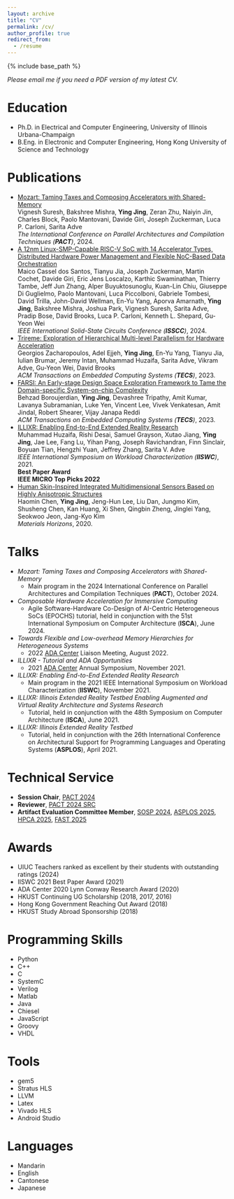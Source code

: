 ```yaml
---
layout: archive
title: "CV"
permalink: /cv/
author_profile: true
redirect_from:
  - /resume
---
```


{% include base_path %}

_Please email me if you need a PDF version of my latest CV._

Education
======
* Ph.D. in Electrical and Computer Engineering, University of Illinois Urbana-Champaign
* B.Eng. in Electronic and Computer Engineering, Hong Kong University of Science and Technology

Publications
======
* [Mozart: Taming Taxes and Composing Accelerators with Shared-Memory](https://rsim.cs.illinois.edu/Pubs/24-PACT-Mozart.pdf)<br>
  Vignesh Suresh, Bakshree Mishra, __Ying Jing__, Zeran Zhu, Naiyin Jin, Charles Block, Paolo Mantovani, Davide Giri, Joseph Zuckerman, Luca P. Carloni, Sarita Adve<br>
  _The International Conference on Parallel Architectures and Compilation Techniques (__PACT__)_, 2024.
* [A 12nm Linux-SMP-Capable RISC-V SoC with 14 Accelerator Types, Distributed Hardware Power Management and Flexible NoC-Based Data Orchestration](https://ieeexplore.ieee.org/abstract/document/10454572)<br>
  Maico Cassel dos Santos, Tianyu Jia, Joseph Zuckerman, Martin Cochet, Davide Giri, Eric Jens Loscalzo, Karthic Swaminathan, Thierry Tambe, Jeff Jun Zhang, Alper Buyuktosunoglu, Kuan-Lin Chiu, Giuseppe Di Guglielmo, Paolo Mantovani, Luca Piccolboni, Gabriele Tombesi, David Trilla, John-David Wellman, En-Yu Yang, Aporva Amarnath, __Ying Jing__, Bakshree Mishra, Joshua Park, Vignesh Suresh, Sarita Adve, Pradip Bose, David Brooks, Luca P. Carloni, Kenneth L. Shepard, Gu-Yeon Wei<br>
  _IEEE International Solid-State Circuits Conference (__ISSCC__)_, 2024.
* [Trireme: Exploration of Hierarchical Multi-level Parallelism for Hardware Acceleration](https://dl.acm.org/doi/full/10.1145/3580394)<br>
  Georgios Zacharopoulos, Adel Ejjeh, __Ying Jing__, En-Yu Yang, Tianyu Jia, Iulian Brumar, Jeremy Intan, Muhammad Huzaifa, Sarita Adve, Vikram Adve, Gu-Yeon Wei, David Brooks<br>
  _ACM Transactions on Embedded Computing Systems (__TECS__)_, 2023.
* [FARSI: An Early-stage Design Space Exploration Framework to Tame the Domain-specific System-on-chip Complexity](https://dl.acm.org/doi/abs/10.1145/3544016)<br>
  Behzad Boroujerdian, __Ying Jing__, Devashree Tripathy, Amit Kumar, Lavanya Subramanian, Luke Yen, Vincent Lee, Vivek Venkatesan, Amit Jindal, Robert Shearer, Vijay Janapa Reddi<br>
  _ACM Transactions on Embedded Computing Systems (__TECS__)_, 2023.
* [ILLIXR: Enabling End-to-End Extended Reality Research](https://ieeexplore.ieee.org/document/9668280)<br>
  Muhammad Huzaifa, Rishi Desai, Samuel Grayson, Xutao Jiang, __Ying Jing__, Jae Lee, Fang Lu, Yihan Pang, Joseph Ravichandran, Finn Sinclair, Boyuan Tian, Hengzhi Yuan, Jeffrey Zhang, Sarita V. Adve<br>
  _IEEE International Symposium on Workload Characterization (__IISWC__)_, 2021.<br>
  __Best Paper Award__<br>
  __IEEE MICRO Top Picks 2022__
* [Human Skin-Inspired Integrated Multidimensional Sensors Based on Highly Anisotropic Structures](https://www.researchgate.net/publication/342221438_Human_Skin-Inspired_Integrated_Multidimensional_Sensors_Based_on_Highly_Anisotropic_Structures)<br>
  Haomin Chen, __Ying Jing__, Jeng-Hun Lee, Liu Dan, Jungmo Kim, Shusheng Chen, Kan Huang, Xi Shen, Qingbin Zheng, Jinglei Yang, Seokwoo Jeon, Jang-Kyo Kim<br>
  _Materials Horizons_, 2020.

Talks
======
* _Mozart: Taming Taxes and Composing Accelerators with Shared-Memory_
  * Main program in the 2024 International Conference on Parallel Architectures and Compilation Techniques (__PACT__), October 2024.
* _Composable Hardware Acceleration for Immersive Computing_
  * Agile Software-Hardware Co-Design of AI-Centric Heterogeneous SoCs (EPOCHS) tutorial, held in conjunction with the 51st International Symposium on Computer Architecture (__ISCA__), June 2024.
* _Towards Flexible and Low-overhead Memory Hierarchies for Heterogeneous Systems_
  * 2022 [ADA Center](https://adacenter.org/past-liaison-meetings) Liaison Meeting, August 2022.
* _ILLIXR - Tutorial and ADA Opportunities_
  * 2021 [ADA Center](https://adacenter.org/fallsymposium2021) Annual Symposium, November 2021.
* _ILLIXR: Enabling End-to-End Extended Reality Research_
  * Main program in the 2021 IEEE International Symposium on Workload Characterization (__IISWC__), November 2021.
* _ILLIXR: Illinois Extended Reality Testbed Enabling Augmented and Virtual Reality Architecture and Systems Research_
  * Tutorial, held in conjunction with the 48th Symposium on Computer Architecture (__ISCA__), June 2021.
* _ILLIXR: Illinois Extended Reality Testbed_
  * Tutorial, held in conjunction with the 26th International Conference on Architectural Support for Programming Languages and Operating Systems (__ASPLOS__), April 2021.

Technical Service
======
* __Session Chair__, [PACT 2024](https://pact2024.github.io/program/)
* __Reviewer__, [PACT 2024 SRC](https://pact2024.github.io/src/)
* __Artifact Evaluation Committee Member__, [SOSP 2024](https://sigops.org/s/conferences/sosp/2024/), [ASPLOS 2025](https://www.asplos-conference.org/asplos2025/), [HPCA 2025](https://hpca-conf.org/2025/), [FAST 2025](https://www.usenix.org/conference/fast25)

Awards
======
* UIUC Teachers ranked as excellent by their students with outstanding ratings (2024)
* IISWC 2021 Best Paper Award (2021)
* ADA Center 2020 Lynn Conway Research Award (2020)
* HKUST Continuing UG Scholarship (2018, 2017, 2016)
* Hong Kong Government Reaching Out Award (2018)
* HKUST Study Abroad Sponsorship (2018)

Programming Skills
======
* Python
* C++
* C
* SystemC
* Verilog
* Matlab
* Java
* Chiesel
* JavaScript
* Groovy
* VHDL

Tools
======
* gem5
* Stratus HLS
* LLVM
* Latex
* Vivado HLS
* Android Studio

Languages
======
* Mandarin
* English
* Cantonese
* Japanese
